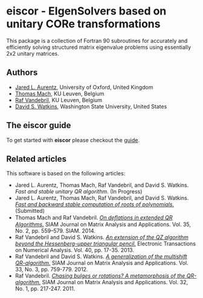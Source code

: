 # eiscor - EIgenSolvers based on unitary CORe transformations #
This package is a collection of Fortran 90 subroutines for accurately and efficiently solving structured matrix eigenvalue problems using essentially 2x2 unitary matrices.

## Authors ##
- [Jared L. Aurentz](https://www.maths.ox.ac.uk/people/jared.aurentz), University of Oxford, United Kingdom
- [Thomas Mach](http://people.cs.kuleuven.be/~thomas.mach/index.php), KU Leuven, Belgium
- [Raf Vandebril](http://people.cs.kuleuven.be/~raf.vandebril/), KU Leuven, Belgium
- [David S. Watkins](http://www.math.wsu.edu/faculty/watkins/), Washington State University, United States

## The eiscor guide ##
To get started with __eiscor__ please checkout the [guide](https://github.com/jaurentz/eiscor/blob/master/GUIDE.md).

## Related articles ##
This software is based on the following articles:
- Jared L. Aurentz, Thomas Mach, Raf Vandebril, and David S. Watkins. _Fast and stable unitary QR algorithm._ (In Progress)
- Jared L. Aurentz, Thomas Mach, Raf Vandebril, and David S. Watkins. [_Fast and backward stable computation of roots of polynomials._](http://www.cs.kuleuven.be/publicaties/rapporten/tw/TW654.abs.html) (Submitted)
- Thomas Mach and Raf Vandebril. [_On deﬂations in extended QR Algorithms._](http://epubs.siam.org/doi/abs/10.1137/130935665) SIAM Journal on Matrix Analysis and Applications. Vol. 35, No. 2, pp. 559–579. SIAM. 2014. 
- Raf Vandebril and David S. Watkins. [_An extension of the QZ algorithm beyond the Hessenberg-upper triangular pencil._](http://etna.mcs.kent.edu/volumes/2011-2020/vol40/abstract.php?vol=40&pages=17-35) Electronic Transactions on Numerical Analysis. Vol. 40, pp. 17-35. 2013.
- Raf Vandebril and David S. Watkins. [_A generalization of the multishift QR-algorithm._](http://epubs.siam.org/doi/abs/10.1137/11085219X) SIAM Journal on Matrix Analysis and Applications. Vol. 33, No. 3, pp. 759-779. 2012.
- Raf Vandebril. [_Chasing bulges or rotations? A metamorphosis of the QR-algorithm._](http://epubs.siam.org/doi/abs/10.1137/100809167) SIAM Journal on Matrix Analysis and Applications. Vol. 32, No. 1, pp. 217-247. 2011.

